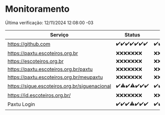 # Monitoramento

Última verificação: 12/11/2024 12:08:00 -03

|Serviço|Status|Últimas 24h|
|---|---|---|
|https://github.com|<span title="2024-11-05: OK=23">✔️</span><span title="2024-11-06: OK=23">✔️</span><span title="2024-11-07: OK=23">✔️</span><span title="2024-11-08: OK=23">✔️</span><span title="2024-11-09: OK=23">✔️</span><span title="2024-11-10: OK=23">✔️</span><span title="2024-11-11: OK=14">✔️</span>|<span title="11/11/2024 12:08:00 -03 : 200">✔️</span><span title="11/11/2024 13:09:00 -03 : 200">✔️</span><span title="11/11/2024 14:06:00 -03 : 200">✔️</span><span title="11/11/2024 15:10:00 -03 : 200">✔️</span><span title="11/11/2024 16:06:00 -03 : 200">✔️</span><span title="11/11/2024 17:08:00 -03 : 200">✔️</span><span title="11/11/2024 18:07:00 -03 : 200">✔️</span><span title="11/11/2024 19:07:00 -03 : 200">✔️</span><span title="11/11/2024 20:07:00 -03 : 200">✔️</span><span title="11/11/2024 21:39:00 -03 : 200">✔️</span><span title="11/11/2024 23:07:00 -03 : 200">✔️</span><span title="12/11/2024 00:10:00 -03 : 200">✔️</span><span title="12/11/2024 01:10:00 -03 : 200">✔️</span><span title="12/11/2024 02:08:00 -03 : 200">✔️</span><span title="12/11/2024 03:11:00 -03 : 200">✔️</span><span title="12/11/2024 04:08:00 -03 : 200">✔️</span><span title="12/11/2024 05:11:00 -03 : 200">✔️</span><span title="12/11/2024 06:08:00 -03 : 200">✔️</span><span title="12/11/2024 07:08:00 -03 : 200">✔️</span><span title="12/11/2024 08:07:00 -03 : 200">✔️</span><span title="12/11/2024 09:15:00 -03 : 200">✔️</span><span title="12/11/2024 10:16:00 -03 : 200">✔️</span><span title="12/11/2024 11:08:00 -03 : 200">✔️</span><span title="12/11/2024 12:08:00 -03 : 200">✔️</span>|
|https://paxtu.escoteiros.org.br|<span title="2024-11-05: Falhas=23">❌</span><span title="2024-11-06: Falhas=23">❌</span><span title="2024-11-07: Falhas=23">❌</span><span title="2024-11-08: Falhas=23">❌</span><span title="2024-11-09: Falhas=23">❌</span><span title="2024-11-10: Falhas=23">❌</span><span title="2024-11-11: Falhas=14">❌</span>|<span title="11/11/2024 12:08:00 -03 : 403">❌</span><span title="11/11/2024 13:09:00 -03 : 403">❌</span><span title="11/11/2024 14:06:00 -03 : 403">❌</span><span title="11/11/2024 15:10:00 -03 : 403">❌</span><span title="11/11/2024 16:06:00 -03 : 403">❌</span><span title="11/11/2024 17:08:00 -03 : 403">❌</span><span title="11/11/2024 18:07:00 -03 : 403">❌</span><span title="11/11/2024 19:07:00 -03 : 403">❌</span><span title="11/11/2024 20:07:00 -03 : 403">❌</span><span title="11/11/2024 21:39:00 -03 : 403">❌</span><span title="11/11/2024 23:07:00 -03 : 403">❌</span><span title="12/11/2024 00:10:00 -03 : 403">❌</span><span title="12/11/2024 01:10:00 -03 : 403">❌</span><span title="12/11/2024 02:08:00 -03 : 403">❌</span><span title="12/11/2024 03:11:00 -03 : 403">❌</span><span title="12/11/2024 04:08:00 -03 : 403">❌</span><span title="12/11/2024 05:11:00 -03 : 403">❌</span><span title="12/11/2024 06:08:00 -03 : 403">❌</span><span title="12/11/2024 07:08:00 -03 : 403">❌</span><span title="12/11/2024 08:07:00 -03 : 403">❌</span><span title="12/11/2024 09:15:00 -03 : 403">❌</span><span title="12/11/2024 10:16:00 -03 : 403">❌</span><span title="12/11/2024 11:08:00 -03 : 403">❌</span><span title="12/11/2024 12:08:00 -03 : 403">❌</span>|
|https://escoteiros.org.br|<span title="2024-11-05: Falhas=23">❌</span><span title="2024-11-06: Falhas=23">❌</span><span title="2024-11-07: Falhas=23">❌</span><span title="2024-11-08: Falhas=23">❌</span><span title="2024-11-09: Falhas=23">❌</span><span title="2024-11-10: Falhas=23">❌</span><span title="2024-11-11: Falhas=14">❌</span>|<span title="11/11/2024 12:08:00 -03 : 403">❌</span><span title="11/11/2024 13:09:00 -03 : 403">❌</span><span title="11/11/2024 14:06:00 -03 : 403">❌</span><span title="11/11/2024 15:10:00 -03 : 403">❌</span><span title="11/11/2024 16:06:00 -03 : 403">❌</span><span title="11/11/2024 17:08:00 -03 : 403">❌</span><span title="11/11/2024 18:07:00 -03 : 403">❌</span><span title="11/11/2024 19:07:00 -03 : 403">❌</span><span title="11/11/2024 20:07:00 -03 : 403">❌</span><span title="11/11/2024 21:39:00 -03 : 403">❌</span><span title="11/11/2024 23:07:00 -03 : 403">❌</span><span title="12/11/2024 00:10:00 -03 : 403">❌</span><span title="12/11/2024 01:10:00 -03 : 403">❌</span><span title="12/11/2024 02:08:00 -03 : 403">❌</span><span title="12/11/2024 03:11:00 -03 : 403">❌</span><span title="12/11/2024 04:08:00 -03 : 403">❌</span><span title="12/11/2024 05:11:00 -03 : 403">❌</span><span title="12/11/2024 06:08:00 -03 : 403">❌</span><span title="12/11/2024 07:08:00 -03 : 403">❌</span><span title="12/11/2024 08:07:00 -03 : 403">❌</span><span title="12/11/2024 09:15:00 -03 : 403">❌</span><span title="12/11/2024 10:16:00 -03 : 403">❌</span><span title="12/11/2024 11:08:00 -03 : 403">❌</span><span title="12/11/2024 12:08:00 -03 : 403">❌</span>|
|https://paxtu.escoteiros.org.br/paxtu|<span title="2024-11-05: Falhas=23">❌</span><span title="2024-11-06: Falhas=23">❌</span><span title="2024-11-07: Falhas=23">❌</span><span title="2024-11-08: Falhas=23">❌</span><span title="2024-11-09: Falhas=23">❌</span><span title="2024-11-10: Falhas=23">❌</span><span title="2024-11-11: Falhas=14">❌</span>|<span title="11/11/2024 12:08:00 -03 : 403">❌</span><span title="11/11/2024 13:09:00 -03 : 403">❌</span><span title="11/11/2024 14:06:00 -03 : 403">❌</span><span title="11/11/2024 15:10:00 -03 : 403">❌</span><span title="11/11/2024 16:06:00 -03 : 403">❌</span><span title="11/11/2024 17:08:00 -03 : 403">❌</span><span title="11/11/2024 18:07:00 -03 : 403">❌</span><span title="11/11/2024 19:07:00 -03 : 403">❌</span><span title="11/11/2024 20:07:00 -03 : 403">❌</span><span title="11/11/2024 21:39:00 -03 : 403">❌</span><span title="11/11/2024 23:07:00 -03 : 403">❌</span><span title="12/11/2024 00:10:00 -03 : 403">❌</span><span title="12/11/2024 01:10:00 -03 : 403">❌</span><span title="12/11/2024 02:08:00 -03 : 403">❌</span><span title="12/11/2024 03:11:00 -03 : 403">❌</span><span title="12/11/2024 04:08:00 -03 : 403">❌</span><span title="12/11/2024 05:11:00 -03 : 403">❌</span><span title="12/11/2024 06:08:00 -03 : 403">❌</span><span title="12/11/2024 07:08:00 -03 : 403">❌</span><span title="12/11/2024 08:07:00 -03 : 403">❌</span><span title="12/11/2024 09:15:00 -03 : 403">❌</span><span title="12/11/2024 10:16:00 -03 : 403">❌</span><span title="12/11/2024 11:08:00 -03 : 403">❌</span><span title="12/11/2024 12:08:00 -03 : 403">❌</span>|
|https://paxtu.escoteiros.org.br/meupaxtu|<span title="2024-11-05: Falhas=23">❌</span><span title="2024-11-06: Falhas=23">❌</span><span title="2024-11-07: Falhas=23">❌</span><span title="2024-11-08: Falhas=23">❌</span><span title="2024-11-09: Falhas=23">❌</span><span title="2024-11-10: Falhas=23">❌</span><span title="2024-11-11: Falhas=14">❌</span>|<span title="11/11/2024 12:08:00 -03 : 403">❌</span><span title="11/11/2024 13:09:00 -03 : 403">❌</span><span title="11/11/2024 14:06:00 -03 : 403">❌</span><span title="11/11/2024 15:10:00 -03 : 403">❌</span><span title="11/11/2024 16:06:00 -03 : 403">❌</span><span title="11/11/2024 17:08:00 -03 : 403">❌</span><span title="11/11/2024 18:07:00 -03 : 403">❌</span><span title="11/11/2024 19:07:00 -03 : 403">❌</span><span title="11/11/2024 20:07:00 -03 : 403">❌</span><span title="11/11/2024 21:39:00 -03 : 403">❌</span><span title="11/11/2024 23:07:00 -03 : 403">❌</span><span title="12/11/2024 00:10:00 -03 : 403">❌</span><span title="12/11/2024 01:10:00 -03 : 403">❌</span><span title="12/11/2024 02:08:00 -03 : 403">❌</span><span title="12/11/2024 03:11:00 -03 : 403">❌</span><span title="12/11/2024 04:08:00 -03 : 403">❌</span><span title="12/11/2024 05:11:00 -03 : 403">❌</span><span title="12/11/2024 06:08:00 -03 : 403">❌</span><span title="12/11/2024 07:08:00 -03 : 403">❌</span><span title="12/11/2024 08:07:00 -03 : 403">❌</span><span title="12/11/2024 09:15:00 -03 : 403">❌</span><span title="12/11/2024 10:16:00 -03 : 403">❌</span><span title="12/11/2024 11:08:00 -03 : 403">❌</span><span title="12/11/2024 12:08:00 -03 : 403">❌</span>|
|https://sigue.escoteiros.org.br/siguenacional|<span title="2024-11-05: OK=23">✔️</span><span title="2024-11-06: OK=22, Falhas=1">⚠️</span><span title="2024-11-07: OK=23">✔️</span><span title="2024-11-08: OK=22, Falhas=1">⚠️</span><span title="2024-11-09: OK=23">✔️</span><span title="2024-11-10: OK=23">✔️</span><span title="2024-11-11: OK=14">✔️</span>|<span title="11/11/2024 12:08:00 -03 : 200">✔️</span><span title="11/11/2024 13:09:00 -03 : 200">✔️</span><span title="11/11/2024 14:06:00 -03 : 200">✔️</span><span title="11/11/2024 15:10:00 -03 : 200">✔️</span><span title="11/11/2024 16:06:00 -03 : 200">✔️</span><span title="11/11/2024 17:08:00 -03 : 200">✔️</span><span title="11/11/2024 18:07:00 -03 : 200">✔️</span><span title="11/11/2024 19:07:00 -03 : 200">✔️</span><span title="11/11/2024 20:07:00 -03 : 200">✔️</span><span title="11/11/2024 21:39:00 -03 : 200">✔️</span><span title="11/11/2024 23:07:00 -03 : 200">✔️</span><span title="12/11/2024 00:10:00 -03 : 200">✔️</span><span title="12/11/2024 01:10:00 -03 : 200">✔️</span><span title="12/11/2024 02:08:00 -03 : 200">✔️</span><span title="12/11/2024 03:11:00 -03 : 200">✔️</span><span title="12/11/2024 04:08:00 -03 : 200">✔️</span><span title="12/11/2024 05:11:00 -03 : 200">✔️</span><span title="12/11/2024 06:08:00 -03 : 200">✔️</span><span title="12/11/2024 07:08:00 -03 : 200">✔️</span><span title="12/11/2024 08:07:00 -03 : 200">✔️</span><span title="12/11/2024 09:15:00 -03 : 200">✔️</span><span title="12/11/2024 10:16:00 -03 : 200">✔️</span><span title="12/11/2024 11:08:00 -03 : 200">✔️</span><span title="12/11/2024 12:08:00 -03 : 200">✔️</span>|
|https://id.escoteiros.org.br/|<span title="2024-11-05: Falhas=23">❌</span><span title="2024-11-06: Falhas=23">❌</span><span title="2024-11-07: Falhas=23">❌</span><span title="2024-11-08: Falhas=23">❌</span><span title="2024-11-09: Falhas=23">❌</span><span title="2024-11-10: Falhas=23">❌</span><span title="2024-11-11: Falhas=14">❌</span>|<span title="11/11/2024 12:08:00 -03 : 403">❌</span><span title="11/11/2024 13:09:00 -03 : 403">❌</span><span title="11/11/2024 14:06:00 -03 : 403">❌</span><span title="11/11/2024 15:10:00 -03 : 403">❌</span><span title="11/11/2024 16:06:00 -03 : 403">❌</span><span title="11/11/2024 17:08:00 -03 : 403">❌</span><span title="11/11/2024 18:07:00 -03 : 403">❌</span><span title="11/11/2024 19:07:00 -03 : 403">❌</span><span title="11/11/2024 20:07:00 -03 : 403">❌</span><span title="11/11/2024 21:39:00 -03 : 403">❌</span><span title="11/11/2024 23:07:00 -03 : 403">❌</span><span title="12/11/2024 00:10:00 -03 : 403">❌</span><span title="12/11/2024 01:10:00 -03 : 403">❌</span><span title="12/11/2024 02:08:00 -03 : 403">❌</span><span title="12/11/2024 03:11:00 -03 : 403">❌</span><span title="12/11/2024 04:08:00 -03 : 403">❌</span><span title="12/11/2024 05:11:00 -03 : 403">❌</span><span title="12/11/2024 06:08:00 -03 : 403">❌</span><span title="12/11/2024 07:08:00 -03 : 403">❌</span><span title="12/11/2024 08:07:00 -03 : 403">❌</span><span title="12/11/2024 09:15:00 -03 : 403">❌</span><span title="12/11/2024 10:16:00 -03 : 403">❌</span><span title="12/11/2024 11:08:00 -03 : 403">❌</span><span title="12/11/2024 12:08:00 -03 : 403">❌</span>|
|Paxtu Login|<span title="2024-11-05: OK=23">✔️</span><span title="2024-11-06: OK=23">✔️</span><span title="2024-11-07: OK=23">✔️</span><span title="2024-11-08: OK=22, Falhas=1">⚠️</span><span title="2024-11-09: OK=23">✔️</span><span title="2024-11-10: OK=23">✔️</span><span title="2024-11-11: OK=14">✔️</span>|<span title="11/11/2024 12:08:00 -03 : 200">✔️</span><span title="11/11/2024 13:09:00 -03 : 200">✔️</span><span title="11/11/2024 14:06:00 -03 : 200">✔️</span><span title="11/11/2024 15:10:00 -03 : 200">✔️</span><span title="11/11/2024 16:06:00 -03 : 200">✔️</span><span title="11/11/2024 17:08:00 -03 : 200">✔️</span><span title="11/11/2024 18:07:00 -03 : 200">✔️</span><span title="11/11/2024 19:07:00 -03 : 200">✔️</span><span title="11/11/2024 20:07:00 -03 : 200">✔️</span><span title="11/11/2024 21:39:00 -03 : 200">✔️</span><span title="11/11/2024 23:07:00 -03 : 200">✔️</span><span title="12/11/2024 00:11:00 -03 : 200">✔️</span><span title="12/11/2024 01:10:00 -03 : 200">✔️</span><span title="12/11/2024 02:08:00 -03 : 200">✔️</span><span title="12/11/2024 03:11:00 -03 : 200">✔️</span><span title="12/11/2024 04:08:00 -03 : 200">✔️</span><span title="12/11/2024 05:11:00 -03 : 200">✔️</span><span title="12/11/2024 06:08:00 -03 : 200">✔️</span><span title="12/11/2024 07:08:00 -03 : 200">✔️</span><span title="12/11/2024 08:07:00 -03 : 200">✔️</span><span title="12/11/2024 09:15:00 -03 : 200">✔️</span><span title="12/11/2024 10:16:00 -03 : 200">✔️</span><span title="12/11/2024 11:08:00 -03 : 200">✔️</span><span title="12/11/2024 12:08:00 -03 : 200">✔️</span>|
